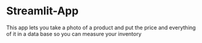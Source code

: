 # Streamlit-App 
 This app lets you take a photo of a product and put the price and everything of it in a data base so you can measure your inventory 

